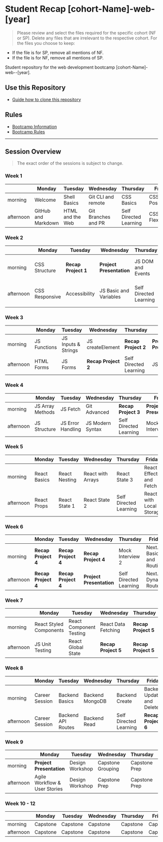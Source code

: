 
# Student Recap [cohort-Name]-web-[year]

> Please review and select the files required for the specific cohort (NF or SP). Delete any files that are irrelevant to the respective cohort. For the files you choose to keep:

- If the file is for SP, remove all mentions of NF.
- If the file is for NF, remove all mentions of SP.
>

Student repository for the web development bootcamp [cohort-Name]-web--[year].

## Use this Repository

- [Guide how to clone this repository](/docs/install-manual-en.md)

## Rules

- [Bootcamp Information](./docs/bootcamp-info-en.md)
- [Bootcamp Rules](./docs/bootcamp-rules-en.md)

---

## Session Overview

> The exact order of the sessions is subject to change.

### Week 1

|           | Monday              | Tuesday          | Wednesday           | Thursday               | Friday          |
|-----------|---------------------|------------------|---------------------|------------------------|-----------------|
| morning   | Welcome             | Shell Basics     | Git CLI and remote  | CSS Basics             | CSS Positioning |
| afternoon | GitHub and Markdown | HTML and the Web | Git Branches and PR | Self Directed Learning | CSS Flexbox     |

### Week 2

|           | Monday         | Tuesday             | Wednesday                | Thursday               | Friday                     |
|-----------|----------------|---------------------|--------------------------|------------------------|----------------------------|
| morning   | CSS Structure  | **Recap Project 1** | **Project Presentation** | JS DOM and Events      | JS Conditions and Booleans |
| afternoon | CSS Responsive | Accessibility       | JS Basic and Variables   | Self Directed Learning | JS Objects and Arrays      |

### Week 3

|           | Monday       | Tuesday             | Wednesday           | Thursday               | Friday                   |
|-----------|--------------|---------------------|---------------------|------------------------|--------------------------|
| morning   | JS Functions | JS Inputs & Strings | JS createElement    | **Recap Project 2**    | **Project Presentation** |
| afternoon | HTML Forms   | JS Forms            | **Recap Project 2** | Self Directed Learning | JS Loops                 |

### Week 4

|           | Monday           | Tuesday           | Wednesday        | Thursday               | Friday                   |
|-----------|------------------|-------------------|------------------|------------------------|--------------------------|
| morning   | JS Array Methods | JS Fetch          | Git Advanced     | **Recap Project 3**    | **Project Presentation** |
| afternoon | JS Structure     | JS Error Handling | JS Modern Syntax | Self Directed Learning | Mock Interview 1         |

### Week 5

|           | Monday       | Tuesday       | Wednesday         | Thursday               | Friday                    |
|-----------|--------------|---------------|-------------------|------------------------|---------------------------|
| morning   | React Basics | React Nesting | React with Arrays | React State 3          | React Effects and Fetch   |
| afternoon | React Props  | React State 1 | React State 2     | Self Directed Learning | React with  Local Storage |

### Week 6

|           | Monday              | Tuesday             | Wednesday                | Thursday               | Friday                     |
|-----------|---------------------|---------------------|--------------------------|------------------------|----------------------------|
| morning   | **Recap Project 4** | **Recap Project 4** | **Recap Project 4**      | Mock Interview 2       | Next.js Basics and Routing |
| afternoon | **Recap Project 4** | **Recap Project 4** | **Project Presentation** | Self Directed Learning | Next.js Dynamic Routes     |

### Week 7

|           | Monday                  | Tuesday                 | Wednesday           | Thursday            | Friday                   |
|-----------|-------------------------|-------------------------|---------------------|---------------------|--------------------------|
| morning   | React Styled Components | React Component Testing | React Data Fetching | **Recap Project 5** | **Recap Project 5**      |
| afternoon | JS Unit Testing         | React Global State      | **Recap Project 5** | **Recap Project 5** | **Project Presentation** |

### Week 8

|           | Monday         | Tuesday            | Wednesday       | Thursday               | Friday                    |
|-----------|----------------|--------------------|-----------------|------------------------|---------------------------|
| morning   | Career Session | Backend Basics     | Backend MongoDB | Backend Create         | Backend Update and Delete |
| afternoon | Career Session | Backend API Routes | Backend Read    | Self Directed Learning | **Recap Project 6**       |

### Week 9

|           | Monday                        | Tuesday         | Wednesday       | Thursday      | Friday         |
|-----------|-------------------------------|-----------------|-----------------|---------------|----------------|
| morning   | **Project Presentation**      | Design Workshop | Capstone Grouping | Capstone Prep | How to Forum |
| afternoon | Agile Workflow & User Stories | Design Workshop | Capstone Prep   | Capstone Prep | Capstone Forum |

### Week 10 - 12

|           | Monday   | Tuesday  | Wednesday | Thursday | Friday   |
|-----------|----------|----------|-----------|----------|----------|
| morning   | Capstone | Capstone | Capstone  | Capstone | Capstone |
| afternoon | Capstone | Capstone | Capstone  | Capstone | Capstone |
